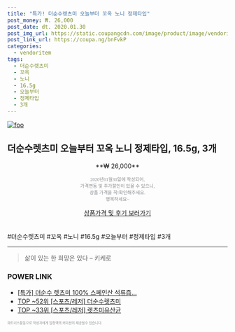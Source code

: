 ```yaml
--- 
title: "특가! 더순수렛츠미 오늘부터 꼬옥 노니 정제타입" 
post_money: ₩. 26,000 
post_date: dt. 2020.01.30 
post_img_url: https://static.coupangcdn.com/image/product/image/vendoritem/2018/10/30/3736396647/3c58aed6-8b56-4f49-8c72-2adaaa7b16b4.jpg 
post_link_url: https://coupa.ng/bnFvkP 
categories: 
  - vendoritem 
tags: 
  - 더순수렛츠미 
  - 꼬옥 
  - 노니 
  - 16.5g 
  - 오늘부터 
  - 정제타입 
  - 3개 
--- 
```

[![foo](https://static.coupangcdn.com/image/product/image/vendoritem/2018/10/30/3736396647/3c58aed6-8b56-4f49-8c72-2adaaa7b16b4.jpg)](https://coupa.ng/bnFvkP) 

## 더순수렛츠미 오늘부터 꼬옥 노니 정제타입, 16.5g, 3개 
<p style="text-align: center;">**₩ 26,000**</p> 
<p style="text-align: center;"><span style="color: #898c8f; font-family: Georgia,Times,serif; font-size: 0.75em;">2020년01월30일에 작성되어, <br>가격변동 및 추가할인이 있을 수 있으니,<br> 상품 가격을 꼭!확인해주세요.<br>행복하세요~</span> 
</p>	 
<div markdown="0" style="text-align: center;"><a href="https://coupa.ng/bnFvkP" class="btn btn--success">상품가격 및 후기 보러가기</a></div> 
<br><br> 
  #더순수렛츠미 #꼬옥 #노니 #16.5g #오늘부터 #정제타입 #3개 
<hr> 

> 삶이 있는 한 희망은 있다  – 키케로 


### POWER LINK

* <a href="https://blog.naver.com/santokki14/221790412154" target="_blank">[특가] 더순수 렛츠미 100% 스페인산 석류즙...</a>
* <a href="https://blog.naver.com/fasyy4321/221776452709" target="_blank"> TOP ~52위 [스포츠/레저] 더순수렛츠미</a>
* <a href="https://blog.naver.com/an0733/221789883969" target="_blank"> TOP ~33위 [스포츠/레저] 렛츠미유산균</a>

<span style="color: #898c8f; font-family: Georgia,Times,serif; font-size: 0.55em;">파트너스활동으로 작성자에게 일정액의 커미션이 제공될수 있습니다.</span> 
